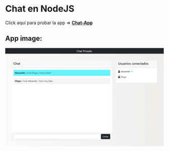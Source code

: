 # Chat en NodeJS

Click aquí para probar la app => **[Chat-App](https://diegocorchuelo.github.io/Pokedex-React/)**

## App image: 

![chat](./src/public/Chat.png)